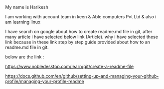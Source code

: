 My name is Harikesh

I am working with account team in keen & Able computers Pvt Ltd & also i am learning linux

I have search on google about how to create readme.md file in git, after many article i have selected below link (Article). 
why i have selected these link because in these link step by step guide provided about how to an readme.md file in git. 

below are the link : 

https://www.nobledesktop.com/learn/git/create-a-readme-file 

https://docs.github.com/en/github/setting-up-and-managing-your-github-profile/managing-your-profile-readme
